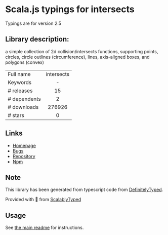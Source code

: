 
# Scala.js typings for intersects

Typings are for version 2.5

## Library description:
a simple collection of 2d collision/intersects functions, supporting points, circles, circle outlines (circumference), lines, axis-aligned boxes, and polygons (convex)

|                    |                 |
| ------------------ | :-------------: |
| Full name          | intersects |
| Keywords           | - |
| # releases         | 15 |
| # dependents       | 2 |
| # downloads        | 276926 |
| # stars            | 0 |

## Links
- [Homepage](https://github.com/davidfig/intersects#readme)
- [Bugs](https://github.com/davidfig/intersects/issues)
- [Repository](https://github.com/davidfig/intersects)
- [Npm](https://www.npmjs.com/package/intersects)
    


## Note
This library has been generated from typescript code from [DefinitelyTyped](https://definitelytyped.org).

Provided with :purple_heart: from [ScalablyTyped](https://github.com/oyvindberg/ScalablyTyped)

## Usage
See [the main readme](../../readme.md) for instructions.


